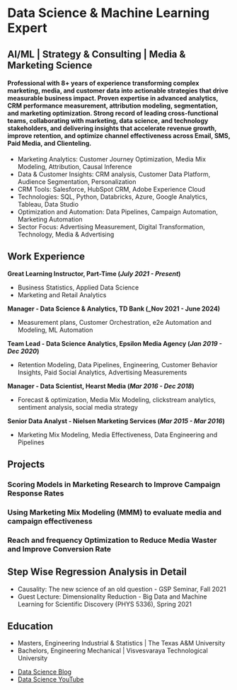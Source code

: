 # Data Science & Machine Learning Expert
## AI/ML | Strategy & Consulting | Media & Marketing Science

#### Professional with 8+ years of experience transforming complex marketing, media, and customer data into actionable strategies that drive measurable business impact. Proven expertise in advanced analytics, CRM performance measurement, attribution modeling, segmentation, and marketing optimization. Strong record of leading cross-functional teams, collaborating with marketing, data science, and technology stakeholders, and delivering insights that accelerate revenue growth, improve retention, and optimize channel effectiveness across Email, SMS, Paid Media, and Clienteling.

- Marketing Analytics: Customer Journey Optimization, Media Mix Modeling, Attribution, Causal Inference
- Data & Customer Insights: CRM analysis, Customer Data Platform, Audience Segmentation, Personalization
- CRM Tools: Salesforce, HubSpot CRM, Adobe Experience Cloud 
- Technologies: SQL, Python, Databricks, Azure, Google Analytics, Tableau, Data Studio 
- Optimization and Automation: Data Pipelines, Campaign Automation, Marketing Automation 
- Sector Focus: Advertising Measurement, Digital Transformation, Technology, Media & Advertising

## Work Experience
**Great Learning Instructor, Part-Time (_July 2021 - Present_)**
- Business Statistics, Applied Data Science
- Marketing and Retail Analytics

**Manager - Data Science & Analytics, TD Bank (_Nov 2021 - June 2024)**
- Measurement plans, Customer Orchestration, e2e Automation and Modeling, ML Automation

**Team Lead - Data Science Analytics, Epsilon Media Agency (_Jan 2019 - Dec 2020_)**
- Retention Modeling, Data Pipelines, Engineering, Customer Behavior Insights, Paid Social Analytics, Advertising Measurements

**Manager - Data Scientist, Hearst Media (_Mar 2016 - Dec 2018_)**
- Forecast & optimization, Media Mix Modeling, clickstream analytics, sentiment analysis, social media strategy

**Senior Data Analyst - Nielsen Marketing Services (_Mar 2015 - Mar 2016_)**
- Marketing Mix Modeling, Media Effectiveness, Data Engineering and Pipelines

## Projects
### Scoring Models in Marketing Research to Improve Campaign Response Rates
<!--[Publication](https://www.mdpi.com/1424-8220/22/8/3048) -->

### Using Marketing Mix Modeling (MMM) to evaluate media and campaign effectiveness
<!-- [Publication](https://www.mdpi.com/1424-8220/22/11/4240) -->

### Reach and frequency Optimization to Reduce Media Waster and Improve Conversion Rate

## Step Wise Regression Analysis in Detail
- Causality: The new science of an old question - GSP Seminar, Fall 2021
- Guest Lecture: Dimensionality Reduction - Big Data and Machine Learning for Scientific Discovery (PHYS 5336), Spring 2021

## Education
- Masters, Engineering Industrial & Statistics | The Texas A&M University
- Bachelors, Engineering Mechanical | Visvesvaraya Technological University

<!--
## Publications
1. Talebi S., Lary D.J., Wijeratne L. OH., and Lary, T. Modeling Autonomic Pupillary Responses from External Stimuli Using Machine Learning (2019). DOI: 10.26717/BJSTR.2019.20.003446
2. Wijeratne, L.O.; Kiv, D.R.; Aker, A.R.; Talebi, S.; Lary, D.J. Using Machine Learning for the Calibration of Airborne Particulate Sensors. Sensors 2020, 20, 99.
3. Lary, D.J.; Schaefer, D.; Waczak, J.; Aker, A.; Barbosa, A.; Wijeratne, L.O.H.; Talebi, S.; Fernando, B.; Sadler, J.; Lary, T.; Lary, M.D. Autonomous Learning of New Environments with a Robotic Team Employing Hyper-Spectral Remote Sensing, Comprehensive In-Situ Sensing and Machine Learning. Sensors 2021, 21, 2240. https://doi.org/10.3390/s21062240
4. Zhang, Y.; Wijeratne, L.O.H.; Talebi, S.; Lary, D.J. Machine Learning for Light Sensor Calibration. Sensors 2021, 21, 6259. https://doi.org/10.3390/s21186259
5. Talebi, S.; Waczak, J.; Fernando, B.; Sridhar, A.; Lary, D.J. Data-Driven EEG Band Discovery with Decision Trees. Preprints 2022, 2022030145 (doi: 10.20944/preprints202203.0145.v1).
6. Fernando, B.A.; Sridhar, A.; Talebi, S.; Waczak, J.; Lary, D.J. Unsupervised Blink Detection Using Eye Aspect Ratio Values. Preprints 2022, 2022030200 (doi: 10.20944/preprints202203.0200.v1).
7. Talebi, S. et al. Decoding Physical and Cognitive Impacts of PM Concentrations at Ultra-fine Scales, 29 March 2022, PREPRINT (Version 1) available at Research Square [https://doi.org/10.21203/rs.3.rs-1499191/v1]
8. Lary, D.J. et al. (2022). Machine Learning, Big Data, and Spatial Tools: A Combination to Reveal Complex Facts That Impact Environmental Health. In: Faruque, F.S. (eds) Geospatial Technology for Human Well-Being and Health. Springer, Cham. https://doi.org/10.1007/978-3-030-71377-5_12
9. Wijerante, L.O.H. et al. (2022). Advancement in Airborne Particulate Estimation Using Machine Learning. In: Faruque, F.S. (eds) Geospatial Technology for Human Well-Being and Health. Springer, Cham. https://doi.org/10.1007/978-3-030-71377-5_13
-->
- [Data Science Blog](https://medium.com/@heaththapa)
- [Data Science YouTube](https://www.youtube.com/@HeathThapa)


